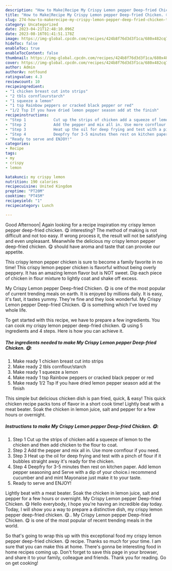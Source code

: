 ```yaml
---
description: "How to Make|Recipe My Crispy Lemon pepper Deep-fried Chicken. 😋 {That is Special"
title: "How to Make|Recipe My Crispy Lemon pepper Deep-fried Chicken. 😋 {That is Special"
slug: 274-how-to-makerecipe-my-crispy-lemon-pepper-deep-fried-chicken-that-is-special
category: Uncategorized
date: 2023-04-21T12:48:10.096Z
date: 2023-08-16T01:41:51.178Z
image: https://img-global.cpcdn.com/recipes/424b8f76d3d3f1ca/680x482cq70/my-crispy-lemon-pepper-deep-fried-chicken-recipe-main-photo.jpg
hideToc: false
enableToc: true
enableTocContent: false
thumbnail: https://img-global.cpcdn.com/recipes/424b8f76d3d3f1ca/680x482cq70/my-crispy-lemon-pepper-deep-fried-chicken-recipe-main-photo.jpg
cover: https://img-global.cpcdn.com/recipes/424b8f76d3d3f1ca/680x482cq70/my-crispy-lemon-pepper-deep-fried-chicken-recipe-main-photo.jpg
author: Admin
authorAv: notfound
ratingvalue: 4.3
reviewcount: 10
recipeingredient:
- "1 chicken breast cut into strips"
- "2 tbls cornflourstarch"
- "1 squeeze a lemon"
- "1 tsp Rainbow peppers or cracked black pepper or red"
- "1/2 Tsp If you have dried lemon pepper season add at the finish"
recipeinstructions:
- "Step 1            Cut up the strips of chicken add a squeeze of lemon to the chicken and then add chicken to the flour to coat."
- "Step 2            Add the pepper and mix all in. Use more cornflour if you need."
- "Step 3            Heat up the oil for deep frying and test with a pinch of flour if it bubbles straight away it&#39;s ready for the chicken."
- "Step 4            Deepfry for 3-5 minutes then rest on kitchen paper. Add lemon pepper seasoning and Serve with a dip of your choice.i recommend cucumber and and mint Mayonaise just make it to your taste."
- "Ready to serve and ENJOY!"
categories:
- Recipe
tags:
- my
- crispy
- lemon

katakunci: my crispy lemon 
nutrition: 190 calories
recipecuisine: United Kingdom
preptime: "PT20M"
cooktime: "PT45M"
recipeyield: "1"
recipecategory: Lunch

---
```



Good Afternoon| Again looking for a recipe inspiration my crispy lemon pepper deep-fried chicken. 😋 interesting? The method of making is not difficult and not too easy. If wrong process it, the result will not be satisfying and even unpleasant. Meanwhile the delicious my crispy lemon pepper deep-fried chicken. 😋 should have aroma and taste that can provoke our appetite.





This crispy lemon pepper chicken is sure to become a family favorite in no time! This crispy lemon pepper chicken is flavorful without being overly peppery. It has an amazing lemon flavor but is NOT sweet. Dip each piece of chicken in flour mixture to lightly coat and shake off excess.

My Crispy Lemon pepper Deep-fried Chicken. 😋 is one of the most popular of current trending meals on earth. It is enjoyed by millions daily. It is easy, it's fast, it tastes yummy. They're fine and they look wonderful. My Crispy Lemon pepper Deep-fried Chicken. 😋 is something which I've loved my whole life.


To get started with this recipe, we have to prepare a few ingredients. You can cook my crispy lemon pepper deep-fried chicken. 😋 using 5 ingredients and 4 steps. Here is how you can achieve it.

<!--inarticleads1-->

##### The ingredients needed to make My Crispy Lemon pepper Deep-fried Chicken. 😋:

1. Make ready 1 chicken breast cut into strips
1. Make ready 2 tbls cornflour/starch
1. Make ready 1 squeeze a lemon
1. Make ready 1 tsp Rainbow peppers or cracked black pepper or red
1. Make ready 1/2 Tsp If you have dried lemon pepper season add at the finish


This simple but delicious chicken dish is pan fried, quick, &amp; easy! This quick chicken recipe packs tons of flavor in a short cook time! Lightly beat with a meat beater. Soak the chicken in lemon juice, salt and pepper for a few hours or overnight. 

<!--inarticleads2-->

##### Instructions to make My Crispy Lemon pepper Deep-fried Chicken. 😋:

1. Step 1            Cut up the strips of chicken add a squeeze of lemon to the chicken and then add chicken to the flour to coat.
1. Step 2            Add the pepper and mix all in. Use more cornflour if you need.
1. Step 3            Heat up the oil for deep frying and test with a pinch of flour if it bubbles straight away it&#39;s ready for the chicken.
1. Step 4            Deepfry for 3-5 minutes then rest on kitchen paper. Add lemon pepper seasoning and Serve with a dip of your choice.i recommend cucumber and and mint Mayonaise just make it to your taste.
1. Ready to serve and ENJOY!

Lightly beat with a meat beater. Soak the chicken in lemon juice, salt and pepper for a few hours or overnight. My Crispy Lemon pepper Deep-fried Chicken. 😋 Hello everybody, I hope you&#39;re having an incredible day today. Today, I will show you a way to prepare a distinctive dish, my crispy lemon pepper deep-fried chicken. 😋.. My Crispy Lemon pepper Deep-fried Chicken. 😋 is one of the most popular of recent trending meals in the world. 

So that's going to wrap this up with this exceptional food my crispy lemon pepper deep-fried chicken. 😋 recipe. Thanks so much for your time. I am sure that you can make this at home. There's gonna be interesting food in home recipes coming up. Don't forget to save this page in your browser, and share it to your family, colleague and friends. Thank you for reading. Go on get cooking!
